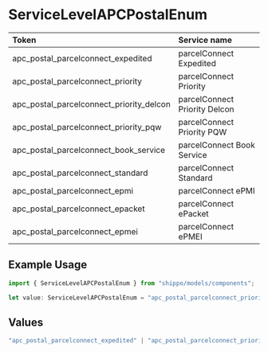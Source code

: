 # ServiceLevelAPCPostalEnum

|Token | Service name|
|:---|:---|
| apc_postal_parcelconnect_expedited | parcelConnect Expedited|
| apc_postal_parcelconnect_priority | parcelConnect Priority|
| apc_postal_parcelconnect_priority_delcon | parcelConnect Priority Delcon|
| apc_postal_parcelconnect_priority_pqw | parcelConnect Priority PQW|
| apc_postal_parcelconnect_book_service | parcelConnect Book Service|
| apc_postal_parcelconnect_standard | parcelConnect Standard|
| apc_postal_parcelconnect_epmi | parcelConnect ePMI|
| apc_postal_parcelconnect_epacket | parcelConnect ePacket|
| apc_postal_parcelconnect_epmei | parcelConnect ePMEI|


## Example Usage

```typescript
import { ServiceLevelAPCPostalEnum } from "shippo/models/components";

let value: ServiceLevelAPCPostalEnum = "apc_postal_parcelconnect_priority";
```

## Values

```typescript
"apc_postal_parcelconnect_expedited" | "apc_postal_parcelconnect_priority" | "apc_postal_parcelconnect_priority_delcon" | "apc_postal_parcelconnect_priority_pqw" | "apc_postal_parcelconnect_book_service" | "apc_postal_parcelconnect_standard" | "apc_postal_parcelconnect_epmi" | "apc_postal_parcelconnect_epacket" | "apc_postal_parcelconnect_epmei"
```